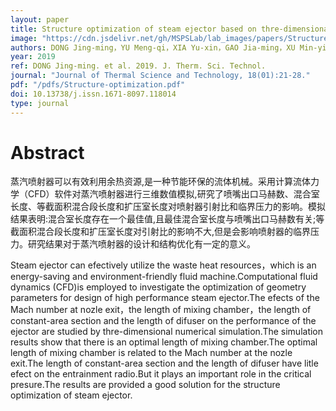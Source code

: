 ```yaml
---
layout: paper
title: Structure optimization of steam ejector based on thre-dimensional numerical simulation
image: "https://cdn.jsdelivr.net/gh/MSPSLab/lab_images/papers/Structure-optimization.png"
authors: DONG Jing-ming，YU Meng-qi，XIA Yu-xin，GAO Jia-ming，XU Min-yi，MA Hong-bin
year: 2019
ref: DONG Jing-ming. et al. 2019. J. Therm. Sci. Technol.
journal: "Journal of Thermal Science and Technology, 18(01):21-28."
pdf: "/pdfs/Structure-optimization.pdf"
doi: 10.13738/j.issn.1671-8097.118014
type: journal
---
```


# Abstract

蒸汽喷射器可以有效利用余热资源,是一种节能环保的流体机械。采用计算流体力学（CFD）软件对蒸汽喷射器进行三维数值模拟,研究了喷嘴出口马赫数、混合室长度、等截面积混合段长度和扩压室长度对喷射器引射比和临界压力的影响。模拟结果表明:混合室长度存在一个最佳值,且最佳混合室长度与喷嘴出口马赫数有关;等截面积混合段长度和扩压室长度对引射比的影响不大,但是会影响喷射器的临界压力。研究结果对于蒸汽喷射器的设计和结构优化有一定的意义。 

Steam ejector can efectively utilize the waste heat resources，which is an energy-saving and environment-friendly fluid machine.Computational fluid dynamics (CFD)is employed to investigate the optimization of geometry parameters for design of high performance steam ejector.The efects of the Mach number at nozle exit，the length of mixing chamber，the length of constant-area section and the length of difuser on the performance of the ejector are studied by thre-dimensional numerical simulation.The simulation results show that there is an optimal length of mixing chamber.The optimal length of mixing chamber is related to the Mach number at the nozle exit.The length of constant-area section and the length of difuser have litle efect on the entrainment radio.But it plays an important role in the critical presure.The results are provided a good solution for the structure optimization of steam ejector.